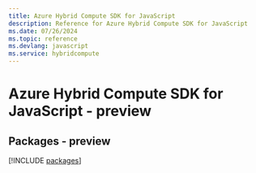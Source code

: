 ```yaml
---
title: Azure Hybrid Compute SDK for JavaScript
description: Reference for Azure Hybrid Compute SDK for JavaScript
ms.date: 07/26/2024
ms.topic: reference
ms.devlang: javascript
ms.service: hybridcompute
---
```

# Azure Hybrid Compute SDK for JavaScript - preview
## Packages - preview
[!INCLUDE [packages](hybrid-compute-index.md)]